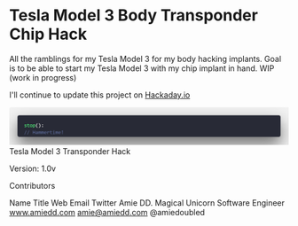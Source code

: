 # Tesla Model 3 Body Transponder Chip Hack
All the ramblings for my Tesla Model 3 for my body hacking implants. Goal is to be able to start my Tesla Model 3 with my chip implant in hand. WIP (work in progress)

I'll continue to update this project on [Hackaday.io](https://hackaday.io/project/162200-bio-implant-chip-tesla-model-3-hack)

![dev jokes](https://github.com/AmieDD/TeslaModel3Hack/blob/master/codecomments.png)
Tesla Model 3 Transponder Hack
 
Version: 1.0v
 
Contributors


Name
Title
Web
Email
Twitter
 Amie DD.
Magical Unicorn Software Engineer
 www.amiedd.com
 amie@amiedd.com
@amiedoubled
